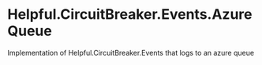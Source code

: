 Helpful.CircuitBreaker.Events.AzureQueue
========================================

Implementation of Helpful.CircuitBreaker.Events that logs to an azure queue
